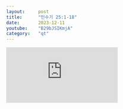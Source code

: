 ```yaml
---
layout:     post
title:      "민수기 25:1-18"
date:       2023-12-11
youtube:    "B29bJSIKmjA"
category:   "qt"
---
```


<div class="youtube margin-large">
    <iframe src="https://www.youtube.com/embed/B29bJSIKmjA" title="YouTube video player" frameborder="0" allow="accelerometer; autoplay; clipboard-write; encrypted-media; gyroscope; picture-in-picture; web-share" allowfullscreen></iframe>
</div>